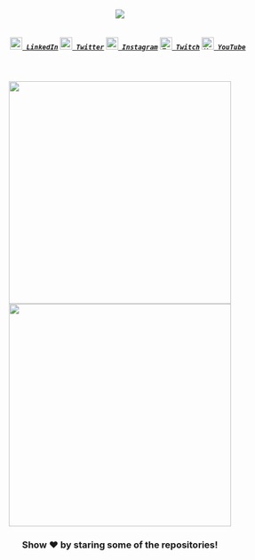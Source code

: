<h1 align="center">
  <a href="https://git.io/typing-svg">
    <img src="https://readme-typing-svg.herokuapp.com/?lines=Hey!%20How%20you%20doin'?&center=true&size=30">
  </a>
</h1>

<h5 align="center">
  <code>
    <a href="https://www.linkedin.com/in/0xhunster/" title="LinkedIn Profile"><img height="22" width="22" src="https://github.com/0xhunster/0xhunster/blob/master/img/linkedin.svg"> LinkedIn</a></code>
  <code><a href="https://twitter.com/0xhunster" title="Twitter Profile"><img height="22" width="22" src="https://github.com/0xhunster/0xhunster/blob/master/img/t.svg"> Twitter</a></code>
  <code><a href="https://www.instagram.com/0xhunster_" title="Instagram Profile"><img height="22" width="22" src="https://github.com/0xhunster/0xhunster/blob/master/img/instagram.svg"> Instagram</a></code>
  <code><a href="https://www.twitch.tv/akashsec"><img alt="Twitch" title="Twitch" height="22" width="22" src="https://github.com/0xhunster/0xhunster/blob/master/img/twitch.svg"> Twitch</a></code>
  <code><a href="https://www.youtube.com/channel/UCi2ga4GJtJL1n-rsQP5dXBA"><img alt="YouTube" title="YouTube" height="22" width="22" src="https://upload.wikimedia.org/wikipedia/commons/thumb/0/09/YouTube_full-color_icon_%282017%29.svg/1280px-YouTube_full-color_icon_%282017%29.svg.png"> YouTube</a></code>
</h5>
<br>
<p align = "center">
  <img src = "https://github-readme-stats.vercel.app/api?username=0xhunster&show_icons=true&theme=dark" width = 400>
  <img src = "https://github-readme-streak-stats.herokuapp.com/?user=0xhunster&theme=dark&hide_border=true" width = 400>
</p>

<div align="center">

### Show ❤️ by staring some of the repositories!

</div>
